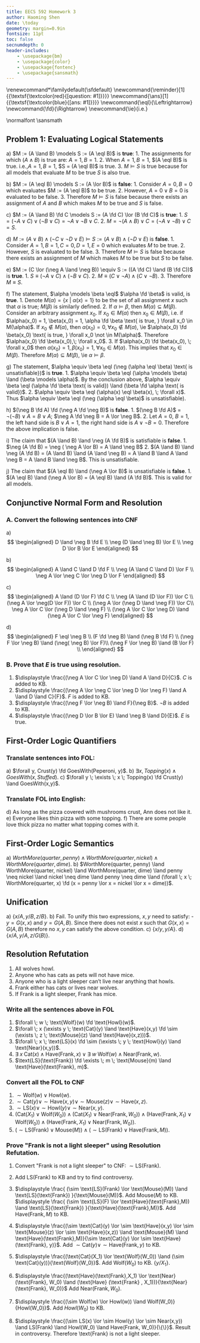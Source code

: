 ```yaml
---
title: EECS 592 Homework 3
author: Haoming Shen
date: \today
geometry: margin=0.9in
fontsize: 11pt
toc: false
secnumdepth: 0
header-includes:
    - \usepackage{bm}
    - \usepackage{color}
    - \usepackage{fontenc}
    - \usepackage{sansmath}
---
```


\renewcommand*\familydefault{\sfdefault} 
\newcommand{\reminder}[1]{{\textsf{\textcolor{red}{[question: #1]}}}}
\newcommand{\ans}[1]{{\textsf{\textcolor{blue}{[ans: #1]}}}}
\newcommand{\eql}{\Leftrightarrow}
\newcommand{\fd}{\Rightarrow}
\newcommand{\ie}{i.e.}

\normalfont
\sansmath

## Problem 1: Evaluating Logical Statements

a) $M := (A \land B) \models S := (A \eql B)$ is **true**:
    1. The assignments for which $(A \land B)$ is true are: $A = 1, B = 1$.
    2. When $A=1, B=1$, $(A \eql B)$ is true.
       i.e.,$A=1,B=1$, $S = (A \eql B)$ is true.
    3. $M \models S$ is true because for all models that evaluate $M$ to be 
       true $S$ is also true.

b) $M := (A \eql B) \models S := (A \lor B)$ is **false**:
    1. Consider $A = 0, B = 0$ which evaluates $M := (A \eql B)$ to be true.
    2. However, $A = 0 \lor B = 0$ is evaluated to be false.
    3. Therefore $M \models S$ is false because there exists an assignment of 
       $A$ and $B$ which makes $M$ to be true and $S$ is false.

c) $M := (A \land B) \fd C \models S := (A \fd C) \lor (B \fd C)$ is **true**:
    1. $S = (\neg A \lor C) \lor (\neg B \lor C) = \neg A \lor \neg B \lor C$.
    2. $M = \neg (A \land B) \lor C = (\neg A \lor \neg B) \lor C =
       S$.

d) $M := (A \lor B) \land (\neg C \lor \neg D \lor E) \models S := (A \lor B) 
   \land (\neg D \lor E)$ is **false**.
    1. Consider $A = 1, B = 1, C = 0, D = 1, E = 0$ which evaluates $M$ to be 
       true.
    2. However, $S$ is evaluated to be false.
    3. Therefore $M \models S$ is false because there exists an assignment of
       $M$ which makes $M$ to be true but $S$ to be false.
	   
e) $M := (C \lor (\neg A \land \neg B)) \equiv S := ((A \fd C) \land (B \fd 
   C))$ is **true**.
    1. $S \equiv ( \neg A \lor C) \land (\neg B \lor C)$.
    2. $M \equiv (C \lor \neg A) \land (C \lor \neg B)$.
    3. Therefore $M \equiv S$.

f)  The statement, $\alpha \models \beta \eql$ $\alpha \fd \beta$ is valid, is 
    **true**.
    1. Denote $M(\alpha) = \{ x ~ | ~ \alpha(x) = 1 \}$ to be the set of all 
       assignment $x$ such that $\alpha$ is true; $M(\beta)$ is similarly 
       defined.
    2. If $\alpha \models \beta$, then $M(\alpha) \subseteq M(\beta)$. Consider 
       an arbitrary assignment $x_0$. If $x_0 \in M(\alpha)$ then $x_0 \in 
       M(\beta)$, i.e. if $\alpha(x_0) = 1, \beta(x_0) = 1, \alpha \fd \beta 
       \text{ is true, } \forall x_0 \in M(\alpha)$. If $x_0 \not \in 
       M(\alpha)$, then $\alpha(x_0) = 0, \forall x_0 \not \in M(\alpha)$, \ie 
       $\alpha(x_0) \fd \beta(x_0) \text{ is true, } \forall x_0 \not \in 
       M(\alpha)$. Therefore $\alpha(x_0) \fd \beta(x_0),\;  \forall x_0$.
    3. If $\alpha(x_0) \fd \beta(x_0), \; \forall x_0$ then $\alpha(x_0) = 1, 
       \beta(x_0) = 1, \; \forall x_0 \in M(\alpha)$. This implies that $x_0 
       \in M(\beta)$. Therefore $M(\alpha) \subseteq M(\beta)$, \ie $\alpha 
       \models \beta$.

g) The statement, $\alpha \equiv \beta \eql (\neg (\alpha \eql \beta) \text{ is 
   unsatisfiable})$ is **true**.
    1. $\alpha \equiv \beta \eql (\alpha \models \beta) \land (\beta \models 
       \alpha)$. By the conclusion above, $\alpha \equiv \beta \eql (\alpha \fd 
       \beta \text{ is valid}) \land (\beta \fd \alpha \text{ is valid})$.
    2. $\alpha \equiv \beta \eql (\alpha(x) \eql \beta(x), \; \forall x)$. Thus 
       $\alpha \equiv \beta \eql (\neg (\alpha \eql \beta)$ is 
       unsatisfiable$)$.

h) $(\neg B \fd A) \fd (\neg A \fd \neg B)$ is **false**.
    1. $(\neg B \fd A)$ = $\neg (\neg B) \lor A = B \lor A$; $\neg A \fd \neg B 
       = A \lor \neg B$.
    2. Let $A = 0$, $B = 1$, the left hand side is $B \lor A = 1$, the right 
       hand side is $A \lor \neg B = 0$. Therefore the above implication is 
       false.
    <!--
    2. Since for all models that make $(\neg B \fd A)$ true, $(\neg A \fd B)$ 
       is also true, the above statement is true.
    -->

i) The claim that $(A \land B) \land \neg (A \fd B)$ is satisfiable is **false**.
    1. $\neg (A \fd B) = \neg ( \neg A \lor B) = A \land \neg B$
    2. $(A \land B) \land \neg (A \fd B) = (A \land B) \land (A \land \neg B) = 
       A \land B \land A \land \neg B = A \land B \land \neg B$. This is 
       unsatisfiable.

j) The claim that $(A \eql B) \land (\neg A \lor B)$ is unsatisfiable is 
   **false**.
    1. $(A \eql B) \land (\neg A \lor B) = (A \eql B) \land (A \fd B)$. This is 
       valid for all models.

## Conjunctive Normal Form and Resolution 

### A. Convert the following sentences into CNF

a) $$
\begin{aligned}
D \land \neg B \fd E \\
\neg (D \land \neg B) \lor E \\
\neg D \lor B \lor E
\end{aligned}
$$

b) $$
\begin{aligned}
A \land C \land D \fd F \\
\neg (A \land C \land D) \lor F \\
\neg A \lor \neg C \lor \neg D \lor F
\end{aligned}
$$

c) $$
\begin{aligned}
A \land (D \lor F) \fd C \\
\neg (A \land (D \lor F)) \lor C \\
(\neg A \lor \neg(D \lor F)) \lor C \\
(\neg A \lor (\neg D \land \neg F)) \lor C\\
\neg A \lor C \lor (\neg D \land \neg F) \\
(\neg A \lor C \lor \neg D) \land (\neg A \lor C \lor \neg F) 
\end{aligned}
$$

d) $$
\begin{aligned}
F \eql \neg B \\
(F \fd \neg B) \land (\neg B \fd F) \\
(\neg F \lor \neg B) \land (\neg( \neg B) \lor F)\\
(\neg F \lor \neg B) \land (B \lor F) \\
\end{aligned}
$$

### B. Prove that $E$ is true using resolution. 

<!--\reminder{check}-->

1. $\displaystyle \frac{(\neg A \lor C \lor \neg D) \land A \land D}{C}$. $C$ 
   is added to KB.
2. $\displaystyle \frac{(\neg A \lor \neg C \lor \neg D \lor \neg F) \land A 
   \land D \land C}{F}$. $F$ is added to KB.
3. $\displaystyle \frac{(\neg F \lor \neg B) \land F}{\neg B}$. $\neg B$ is 
   added to KB.
4. $\displaystyle \frac{(\neg D \lor B \lor E) \land \neg B \land D}{E}$. $E$ 
   is true.

<!--
1. $\displaystyle \frac{A \land (D \lor F) \fd C, A, D}{C}$. $C$ is added to 
   KB.
2. $\displaystyle \frac{A \land C \land D \fd F, A, C, D}{F}$. $F$ is added to 
   KB.
3. $\displaystyle \frac{F \eql \neg B, F}{\neg B}$. $\neg B$ is added to KB.
4. $\displaystyle \frac{D \land \neg B, D, \neg B}{E}$. $E$ is true.
-->

## First-Order Logic Quantifiers

### Translate sentences into FOL:

<!--
a) $\forall y, Crust(y) \land GoesWith(Peperoni, y)$.
-->
a) $\forall y, Crust(y) \fd GoesWith(Peperoni, y)$.
b) $\exists x, Topping(x) \land GoesWith(x, Stuffed)$.
c) $\forall y \; \exists \; x \; Topping(x) \fd Crust(y) \land
GoesWith(x,y)$.
<!--
c) $\forall y \; \exists \; x \; Topping(x) \land Crust(y) \land
GoesWith(x,y)$.
-->

### Translate FOL into English:

<!--
d) Ann does not like crust mushrooms no matter what topping comes with
it.
-->
d) As long as the pizza covered with mushrooms crust, Ann does not like it.
e) Everyone likes thin pizza with some topping.
f) There are some people love thick pizza no matter what topping comes
with it.

## First-Order Logic Semantics

a) $WorthMore(quarter, penny) \land WorthMore(quarter, nickel) \land
WorthMore(quarter, dime)$.
b) $WorthMore(quarter, penny) \land WorthMore(quarter, nickel) \land
WorthMore(quarter, dime) \land penny \neq nickel \land nickel \neq
dime \land penny \neq dime \land (\forall \; x \; WorthMore(quarter, x) \fd (x 
= penny \lor x = nickel \lor x = dime))$.
<!--
b) $WorthMore(quarter, penny) \land WorthMore(quarter, nickel) \land
WorthMore(quarter, dime) \land penny \neq nickel \land nickel \neq
dime \land penny \neq dime \land \forall \; x \; UScoins(x) \land x \neq
quarter \land x \neq penny \land x \neq nickel \land x \neq dime
\land WorthMore(x, quarter)$.
-->

## Unification

a) $\{x/A, y/B, z/B\}$.
b) Fail. To unify this two expressions, $x,y$ need to satisfy: 
	- $y = G(x,x)$ and $y = G(A,B)$.
Since there does not exist $x$ such that $G(x,x) = G(A,B)$ therefore
no $x,y$ can satisfy the above condition.
c) $\{x/y, y/A\}$.
d) $\{x/A, y/A, z/G(B)\}$.

## Resolution Refutation

1) All wolves howl.
2) Anyone who has cats as pets will not have mice.
3) Anyone who is a light sleeper can’t live near anything that howls.
4) Frank either has cats or lives near wolves.
5) If Frank is a light sleeper, Frank has mice.


### Write all the sentences above in FOL

1) $\forall \; w \; \text{Wolf}(w) \fd \text{Howl}(w)$.
2) $\forall \; x (\exists y \; \text{Cat}(y) \land \text{Have}(x,y) \fd \sim 
   (\exists
\; z \; \text{Mouse}(z) \land \text{Have}(x,z)))$.
3) $\forall \; x \; \text{LS}(x) \fd \sim (\exists \; y \; \text{Howl}(y) \land
\text{Near}(x,y))$.
4) $\exists \; x \; \text{Cat}(x) \land \text{Have}(\text{Frank}, x) \lor \exists \; w \;
\text{Wolf}(w) \land \text{Near}(\text{Frank}, w)$.
5) $\text{LS}(\text{Frank}) \fd \exists \; m \; \text{Mouse}(m) \land \text{Have}(\text{Frank}, m)$.

### Convert all the FOL to CNF


1) $\sim \text{Wolf}(w) \lor \text{Howl}(w)$.
2) $\sim \text{Cat}(y) \lor \sim \text{Have}(x,y) \lor \sim \text{Mouse}(z) \lor \sim
\text{Have}(x,z)$.
3) $\sim \text{LS}(x) \lor \sim \text{Howl}(y) \lor \sim \text{Near}(x,y)$.
4) $(\text{Cat}(X_1) \lor \text{Wolf}(W_0)) \land (\text{Cat}(X_1) \lor \text{Near}(\text{Frank}, W_0))
\land (\text{Have}(\text{Frank}, X_1) \lor \text{Wolf}(W_0)) \land (\text{Have}(\text{Frank}, X_1) \lor
\text{Near}(\text{Frank}, W_0))$.
5) $(\sim \text{LS}(\text{Frank}) \lor \text{Mouse}(M)) \land (\sim \text{LS}(\text{Frank}) \lor \text{Have}(\text{Frank},M))$.

### Prove "Frank is not a light sleeper" using Resolution Refutation. 

<!--
\reminder{check}
-->

1) Convert "Frank is not a light sleeper" to CNF: $\sim
\text{LS}(\text{Frank})$.

2) Add $\text{LS}(\text{Frank})$ to KB and try to find controversy.

3) $\displaystyle \frac{ (\sim \text{LS}(Frank) \lor \text{Mouse}(M)) \land 
   \text{LS}(\text{Frank})
}{\text{Mouse}(M)}$. Add $\text{Mouse}(M)$ to KB. $\displaystyle \frac{ (\sim \text{LS}(F) \lor
\text{Have}(\text{Frank},M)) \land \text{LS}(\text{Frank}) }{\text{Have}(\text{Frank},M)}$. Add $\text{Have}(\text{Frank},M)$
to KB.

4) $\displaystyle \frac{(\sim \text{Cat}(y) \lor \sim \text{Have}(x,y) \lor \sim
\text{Mouse}(z) \lor \sim \text{Have}(x,z)) \land \text{Mouse}(M) \land \text{Have}(\text{Frank},M)}{\sim
\text{Cat}(y) \lor \sim \text{Have}(\text{Frank}, y)}$. Add $\sim \text{Cat}(y) \lor \sim \text{Have}(\text{Frank}, y)$ to KB. 

<!--
5) $\displaystyle \frac{(\text{Cat}(X_1) \lor \text{Wolf}(W_0)) \land (\sim \text{Cat}(y)
\lor \sim \text{Have}(\text{Frank},y))}{\text{Wolf}(W_0) \lor \sim \text{Have}(\text{Frank},X_1)}$. Add
$\text{Wolf}(W_0) \lor \sim \text{Have}(\text{Frank},X_1)$ to KB. -->

5) $\displaystyle \frac{(\text{Cat}(X_1) \lor \text{Wolf}(W_0)) \land (\sim 
   \text{Cat}(y))}{\text{Wolf}(W_0)}$. Add $\text{Wolf}(W_0)$ to KB. $\{y / 
   X_1\}$. 

6) $\displaystyle \frac{(\text{Have}(\text{Frank},X_1) \lor 
   \text{Near}(\text{Frank}, W_0) \land (\text{Have} (\text{Frank} , 
   X_1))}{\text{Near}(\text{Frank}, W_0)}$ Add $\text{Near}(\text{Frank}, 
   W_0)$.

7) $\displaystyle \frac{(\sim Wolf(w) \lor Howl(w)) \land 
   Wolf(W_0)}{Howl(W_0)}$. Add $Howl(W_0)$ to KB.

8) $\displaystyle \frac{(\sim LS(x) \lor \sim Howl(y) \lor \sim Near(x,y)) 
   \land LS(Frank) \land Howl(W_0) \land Have(Frank, W_0)}{\{\}}$. Result in 
   controversy. Therefore \text{Frank} is not a light sleeper.


<!--
6) $\displaystyle \frac{(\text{Have}(\text{Frank},X_1) \lor \text{Near}(\text{Frank}, W_0)) \land
(\text{Wolf}(W_0) \lor \sim \text{Have}(\text{Frank},X_1))
}{\text{Near}(\text{Frank},W_0) \lor
\text{Wolf}(W_0)}$. Add $\text{Near}(\text{Frank},W_0) \lor \text{Wolf}(W_0)$ to KB.

7) $\displaystyle \frac{ (\sim \text{Wolf}(w) \lor \text{Howl}(w)) \land (\text{Near}(\text{Frank},W_0) \lor
\text{Wolf}(W_0)) }{\text{Near}(\text{Frank},W_0) \lor \text{Howl}(w)}$. Add $\text{Near}(\text{Frank},W_0) \lor
\text{Howl}(wW_0$ to KB.

8) $\displaystyle \frac{ (\sim \text{LS}(x) \lor \sim \text{Howl}(y) \lor \sim \text{Near}(x,y)) \land
(\text{Near}(\text{Frank},W_0) \lor \text{Howl}(W_0)) }{\sim 
\text{LS}(\text{Frank})}$. Add $\sim \text{LS}(\text{Frank})$ to KB.

9) $\displaystyle \frac{ \sim \text{LS}(\text{Frank}) \land 
   \text{LS}(\text{Frank}) }{ \{ \} }$. Therefore \text{Frank} is not a
light sleeper.
-->

<!--
6) $\displaystyle \frac{(Cat(X
_1) \lor \text{Near}(\text{Frank},W_0)) \land Cat(y)}{\text{Near}(\text{Frank}, W_0))}$. Add $\text{Near}(\text{Frank},W_0)$ to KB.
6) $\displaystyle \frac{(\sim \text{Wolf}(W_1) \lor \text{Howl}(W_1)) \land W$
-->
